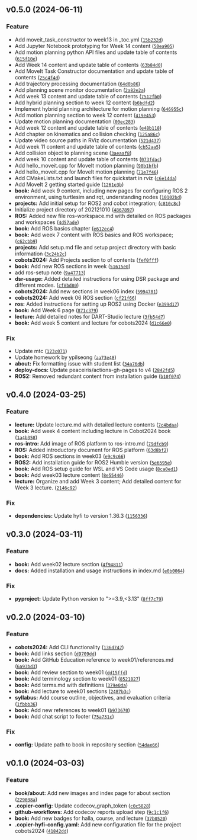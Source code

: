 <!--next-version-placeholder-->

## v0.5.0 (2024-06-11)

### Feature

* Add moveit_task_constructor to week13 in _toc.yml ([`15b232d`](https://github.com/chu-aie/cobots-2024/commit/15b232de8485cd1ed2993f8956eaa16e7e5cea48))
* Add Jupyter Notebook prototyping for Week 14 content ([`50ea905`](https://github.com/chu-aie/cobots-2024/commit/50ea905bf33afab0fcbe3fa07bb42ce60cf66df8))
* Add motion planning python API files and update table of contents ([`615f10e`](https://github.com/chu-aie/cobots-2024/commit/615f10ef03298bbee279cf4119b5ea2e33a496ba))
* Add Week 14 content and update table of contents ([`63b84d0`](https://github.com/chu-aie/cobots-2024/commit/63b84d0c94fe9ead3a6910111f0106d3ba31eb9d))
* Add MoveIt Task Constructor documentation and update table of contents ([`25c4f4d`](https://github.com/chu-aie/cobots-2024/commit/25c4f4d9016fa10ef0cbe8cc97b2fc453496b05b))
* Add trajectory processing documentation ([`64d0b86`](https://github.com/chu-aie/cobots-2024/commit/64d0b86e8f5ba14d952411e8faf5786cda050af2))
* Add planning scene monitor documentation ([`2a82e2a`](https://github.com/chu-aie/cobots-2024/commit/2a82e2a7a8320ef9add014d73602565d0a8c76af))
* Add week 13 content and update table of contents ([`7512fb0`](https://github.com/chu-aie/cobots-2024/commit/7512fb066552b46170759de3c1cfccb08206f674))
* Add hybrid planning section to week 12 content ([`b6bdfd2`](https://github.com/chu-aie/cobots-2024/commit/b6bdfd247c40650528a0438cee4f60ee29fbed2d))
* Implement hybrid planning architecture for motion planning ([`646955c`](https://github.com/chu-aie/cobots-2024/commit/646955cf3a72269c3927b0d082861dd10f70484a))
* Add motion planning section to week 12 content ([`419e453`](https://github.com/chu-aie/cobots-2024/commit/419e45390718f6719687f000c8d2b7c2aa688878))
* Update motion planning documentation ([`00ec283`](https://github.com/chu-aie/cobots-2024/commit/00ec2837f7e302cf93b1371fe64a2d22f2461a41))
* Add week 12 content and update table of contents ([`e48b118`](https://github.com/chu-aie/cobots-2024/commit/e48b11807c352acb38353442ded47575a1ad33e7))
* Add chapter on kinematics and collision checking ([`125a86c`](https://github.com/chu-aie/cobots-2024/commit/125a86cb98c728f07516d0458365e3e2e117d0ff))
* Update video source paths in RViz documentation ([`521d437`](https://github.com/chu-aie/cobots-2024/commit/521d437f518b6ee0798f5ec1b1f17dd4506ba04b))
* Add week 11 content and update table of contents ([`cb52aa5`](https://github.com/chu-aie/cobots-2024/commit/cb52aa52a03bbfbfdc16e1eb96f2642280ce07cf))
* Add collision object to planning scene ([`3aeaaf8`](https://github.com/chu-aie/cobots-2024/commit/3aeaaf8b6b4cc3ca79b1bf968247d26cf046fc4c))
* Add week 10 content and update table of contents ([`073fdac`](https://github.com/chu-aie/cobots-2024/commit/073fdace82da9b553d3b8ca347c6485e5b8841a6))
* Add hello_moveit.cpp for MoveIt motion planning ([`98b1bfb`](https://github.com/chu-aie/cobots-2024/commit/98b1bfbaea41c3b609e5de7d4be4da7e79a4ff2d))
* Add hello_moveit.cpp for MoveIt motion planning ([`71e7f46`](https://github.com/chu-aie/cobots-2024/commit/71e7f4634d4f93dc5dea64e80fa053e74ab347ed))
* Add CMakeLists.txt and launch files for quickstart in rviz ([`c6e14da`](https://github.com/chu-aie/cobots-2024/commit/c6e14da99ae75df9ada00dddc47a030065e3531f))
* Add MoveIt 2 getting started guide ([`1261e3b`](https://github.com/chu-aie/cobots-2024/commit/1261e3b3a7c11ad5a709bf0a16adcaa6fe8d5464))
* **book:** Add week 9 content, including new pages for configuring ROS 2 environment, using turtlesim and rqt, understanding nodes ([`10102bd`](https://github.com/chu-aie/cobots-2024/commit/10102bdda8bb4466632020aa8d299c64e5002179))
* **projects:** Add initial setup for ROS2 and cobot integration; ([`c810c8c`](https://github.com/chu-aie/cobots-2024/commit/c810c8c1212b3d8a91a85f0293b0cb3e99fddd9e))
* Initialize project directory of 202121010 ([`4867897`](https://github.com/chu-aie/cobots-2024/commit/486789713c6f11032949439e2b348a955a5709a7))
* **ROS:** Added new file ros-workspace.md with detailed on ROS packages and workspaces ([`4d57ade`](https://github.com/chu-aie/cobots-2024/commit/4d57ade227606fbdbea8ceb16b5d279d9111149a))
* **book:** Add ROS basics chapter ([`e612ec4`](https://github.com/chu-aie/cobots-2024/commit/e612ec4183a5361baa4f770f44cb6092abc9a3ff))
* **book:** Add week 7 content with ROS basics and ROS workspace; ([`c62cbb9`](https://github.com/chu-aie/cobots-2024/commit/c62cbb9f3cd16e4db5473592359b899a0347ee92))
* **projects:** Add setup.md file and setup project directory with basic information ([`3c24b2c`](https://github.com/chu-aie/cobots-2024/commit/3c24b2c03271c1b75fc17733b5b6b3182a5d389b))
* **cobots2024:** Add Projects section to of contents ([`fef0fff`](https://github.com/chu-aie/cobots-2024/commit/fef0fff445fe9613ddea5fd0d9d3a0fb07e08736))
* **book:** Add new ROS sections in week ([`51615e0`](https://github.com/chu-aie/cobots-2024/commit/51615e08c2006156970e4f7c611ef1fdf7fda2ef))
*  add ros-setup note ([`9a47713`](https://github.com/chu-aie/cobots-2024/commit/9a4771338b4e51d0b15eee94e3b86e603420c262))
* **dsr-usage:** Added detailed instructions for using DSR package and different modes. ([`cf8bd80`](https://github.com/chu-aie/cobots-2024/commit/cf8bd805606af22e68e906b18834edcb5cdf4adf))
* **cobots2024:** Add new sections in week06 index ([`5994781`](https://github.com/chu-aie/cobots-2024/commit/59947816609eec9ab16241cf4c804135b8504b6d))
* **cobots2024:** Add week 06 ROS section ([`cf21f66`](https://github.com/chu-aie/cobots-2024/commit/cf21f66103f824139d9997109f140bb2fa32bdfc))
* **ros:** Added instructions for setting up ROS2 using Docker ([`e399d17`](https://github.com/chu-aie/cobots-2024/commit/e399d17deaf714ed1351cf3a3096d610e7dec1c1))
* **book:** Add Week 6 page ([`871c379`](https://github.com/chu-aie/cobots-2024/commit/871c379288df75a7dfc0484b69b82ffcc6b513cf))
* **lecture:** Add detailed notes for DART-Studio lecture ([`3fb54d7`](https://github.com/chu-aie/cobots-2024/commit/3fb54d7f8f795be70c948edbf3b4360f66ce4c33))
* **book:** Add week 5 content and lecture for cobots2024 ([`d1c66e0`](https://github.com/chu-aie/cobots-2024/commit/d1c66e0eb416f4ad32a9f4f05d0df9e9e3ff3ec8))

### Fix

* Update mtc ([`123c071`](https://github.com/chu-aie/cobots-2024/commit/123c071aafafeba0caa876e2c25f2b0ec90514e3))
* Update homework by ypilseong ([`aa73e48`](https://github.com/chu-aie/cobots-2024/commit/aa73e48b108040360797cec6cf1815d44c4f9ec6))
* **about:** Fix formatting issue with student list ([`34a76db`](https://github.com/chu-aie/cobots-2024/commit/34a76db87168202da739339abaa1bdc43f71d7f2))
* **deploy-docs:** Update peaceiris/actions-gh-pages to v4 ([`2842fd5`](https://github.com/chu-aie/cobots-2024/commit/2842fd52fe7caefd9da9f8c3c6306dbfb8769682))
* **ROS2:** Removed redundant content from installation guide ([`b10f074`](https://github.com/chu-aie/cobots-2024/commit/b10f074fdef821b76afc27f0128f13df5c324f35))

## v0.4.0 (2024-03-25)

### Feature

* **lecture:** Update lecture.md with detailed lecture contents ([`7c4bdaa`](https://github.com/chu-aie/cobots-2024/commit/7c4bdaa6273d5e47e78fcce0f1a8a5683ac77f8c))
* **book:** Add week 4 content including lecture in Cobot2024 book ([`1a4b358`](https://github.com/chu-aie/cobots-2024/commit/1a4b358fe2b943e166ce54892706649e36747d11))
* **ros-intro:** Add image of ROS platform to ros-intro.md ([`79dfcb9`](https://github.com/chu-aie/cobots-2024/commit/79dfcb9f33430d0dd7be1ab6ce333e585146f7aa))
* **ROS:** Added introductory document for ROS platform ([`63d8bf2`](https://github.com/chu-aie/cobots-2024/commit/63d8bf233156bac5330f737d9c80c6b168f2312a))
* **book:** Add ROS sections in week03 ([`e9c9c66`](https://github.com/chu-aie/cobots-2024/commit/e9c9c66bbdbb105654a8a145e61e58d5068401b1))
* **ROS2:** Add installation guide for ROS2 Humble version ([`5e6595e`](https://github.com/chu-aie/cobots-2024/commit/5e6595ee50b878e79dbc65bf5e778e03e0ce44a9))
* **book:** Add ROS setup guide for WSL and VS Code usage ([`8ca0ed1`](https://github.com/chu-aie/cobots-2024/commit/8ca0ed19200c0653c08068c8095b878ff44352f0))
* **book:** Add week03 lecture content ([`8e55446`](https://github.com/chu-aie/cobots-2024/commit/8e554462a85db7efc7cced3f11e92fa17507a4b1))
* **lecture:** Organize and add Week 3 content; Add detailed content for Week 3 lecture. ([`2146c92`](https://github.com/chu-aie/cobots-2024/commit/2146c9203d0301bb88eff7c8ac8e200a7f05f31e))

### Fix

* **dependencies:** Update hyfi to version 1.36.3 ([`1156336`](https://github.com/chu-aie/cobots-2024/commit/1156336f0c230bb53676a2e4a162823518695c42))

## v0.3.0 (2024-03-11)

### Feature

* **book:** Add week02 lecture section ([`4f94811`](https://github.com/chu-aie/cobots-2024/commit/4f9481164db05c32b08bd01106af937ba1889dc3))
* **docs:** Added installation and usage instructions in index.md ([`e0b0064`](https://github.com/chu-aie/cobots-2024/commit/e0b0064bff775e337b244af13ded6b3dd9fb426e))

### Fix

* **pyproject:** Update Python version to ">=3.9,<3.13" ([`8ff7c79`](https://github.com/chu-aie/cobots-2024/commit/8ff7c79edbd4638bb9275ecfbfdd55132edbbd91))

## v0.2.0 (2024-03-10)

### Feature

* **cobots2024:** Add CLI functionality ([`136d747`](https://github.com/chu-aie/cobots-2024/commit/136d7475ebd3adb0ea8d7061e5efef88e3862d00))
* **book:** Add links section ([`d9709dd`](https://github.com/chu-aie/cobots-2024/commit/d9709dde6c49a3c3d6036202a8c0e3966761c55b))
* **book:** Add GitHub Education reference to week01/references.md ([`6a93bd3`](https://github.com/chu-aie/cobots-2024/commit/6a93bd3e98dbb6fc520d5e7e50036c427a1cefb5))
* **book:** Add review section to week01 ([`dd15ffd`](https://github.com/chu-aie/cobots-2024/commit/dd15ffd03c93aaac56294efe9c76131dc168964f))
* **book:** Add terminology section to week01 ([`8521827`](https://github.com/chu-aie/cobots-2024/commit/8521827ec82648fb19941492fe2eac9890fd7100))
* **book:** Add terms.md with definitions ([`379e0da`](https://github.com/chu-aie/cobots-2024/commit/379e0daee79ce6cba76a130abec4ec48257658b6))
* **book:** Add lecture to week01 sections ([`2487b3c`](https://github.com/chu-aie/cobots-2024/commit/2487b3ca303c5217f046393c5fb88547590158d8))
* **syllabus:** Add course outline, objectives, and evaluation criteria ([`1fbbb36`](https://github.com/chu-aie/cobots-2024/commit/1fbbb362ddd3dee4dd8237d6af75d86f4b1ac1cd))
* **book:** Add new references to week01 ([`b973670`](https://github.com/chu-aie/cobots-2024/commit/b97367023febc1cd8d1224bb0518d8e65736d654))
* **book:** Add chat script to footer ([`75a731c`](https://github.com/chu-aie/cobots-2024/commit/75a731c071988f785d27f9e762db8ceb37cb774a))

### Fix

* **config:** Update path to book in repository section ([`54dae66`](https://github.com/chu-aie/cobots-2024/commit/54dae66609db3f5c80d5c72702156e7ab8813949))

## v0.1.0 (2024-03-03)

### Feature

* **book/about:** Add new images and index page for about section ([`229038a`](https://github.com/chu-aie/cobots-2024/commit/229038a7ab82f5c1a20e071e437354aaa6b9575b))
* **.copier-config:** Update codecov_graph_token ([`c0c5828`](https://github.com/chu-aie/cobots-2024/commit/c0c5828c1d06e81c0563d0982a34c90df1a737ac))
* **github-workflows:** Add codecov reports upload step ([`9c1c1f6`](https://github.com/chu-aie/cobots-2024/commit/9c1c1f60734d8b2175eeb97e5685563de6791a23))
* **book:** Add new badges for halla, course, and lecture ([`37b0520`](https://github.com/chu-aie/cobots-2024/commit/37b052055ed584e07e52bfd335f349317fab843c))
* **.copier-hyfi-config.yaml:** Add new configuration file for the project cobots2024 ([`41842dd`](https://github.com/chu-aie/cobots-2024/commit/41842dde8528b37e6cd98ad4f2e07e2f27c6ca50))
